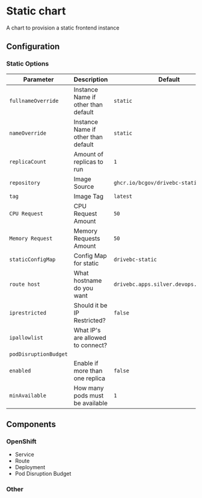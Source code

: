 # Static chart

A chart to provision a static frontend instance

## Configuration

### Static Options

| Parameter             | Description                         | Default                                |
| --------------------- | ----------------------------------- | -------------------------------------- |
| `fullnameOverride`    | Instance Name if other than default | `static`                               |
| `nameOverride`        | Instance Name if other than default | `static`                               |
| `replicaCount`        | Amount of replicas to run           | `1`                                    |
| `repository`          | Image Source                        | `ghcr.io/bcgov/drivebc-static`         |
| `tag`                 | Image Tag                           | `latest`                               |
| `CPU Request`         | CPU Request Amount                  | `50`                                   |
| `Memory Request`      | Memory Requests Amount              | `50`                                   |
| `staticConfigMap`     | Config Map for static               | `drivebc-static`                       |
| `route host`          | What hostname do you want           | `drivebc.apps.silver.devops.gov.bc.ca` |
| `iprestricted`        | Should it be IP Restricted?         | `false`                                |
| `ipallowlist`         | What IP's are allowed to connect?   |                                        |
| `podDisruptionBudget` |                                     |                                        |
| `enabled`             | Enable if more than one replica     | `false`                                |
| `minAvailable`        | How many pods must be available     | `1`                                    |


## Components
### OpenShift
- Service
- Route
- Deployment
- Pod Disruption Budget 
### Other
